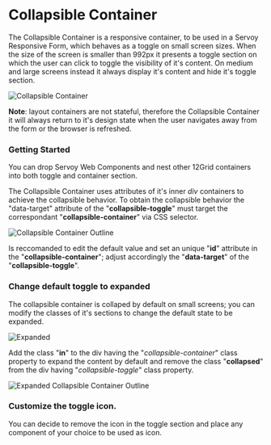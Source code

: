 # Collapsible Container

The Collapsible Container is a responsive container, to be used in a Servoy Responsive Form, which behaves as a toggle on small screen sizes. When the size of the screen is smaller than 992px it presents a toggle section on which the user can click to toggle the visibility of it's content. On medium and large screens instead it always display it's content and hide it's toggle section.

![Collapsible Container](https://content.screencast.com/users/paronne/folders/Jing/media/dac324f1-368c-4487-8f53-d5e00018cdce/2017-10-13\_1737.png)

**Note**: layout containers are not stateful, therefore the Collapsible Container it will always return to it's design state when the user navigates away from the form or the browser is refreshed.

### Getting Started

You can drop Servoy Web Components and nest other 12Grid containers into both toggle and container section.

The Collapsible Container uses attributes of it's inner _div_ containers to achieve the collapsible behavior. To obtain the collapsible behavior the "data-target" attribute of the "**collapsible-toggle**" must target the correspondant "**collapsible-container**" via CSS selector.

![Collapsible Container Outline](../../../../extensions/layout/12grid/images/2017-10-13\_1754.png)

Is reccomanded to edit the default value and set an unique "**id**" attribute in the "**collapsible-container**"; adjust accordingly the "**data-target**" of the "**collapsible-toggle**".

### Change default toggle to expanded

The collapsible container is collaped by default on small screens; you can modify the classes of it's sections to change the default state to be expanded.

![Expanded](../../../../extensions/layout/12grid/images/2017-10-13\_1802.png)

Add the class "**in**" to the div having the "_collapsible-container_" class property to expand the content by default and remove the class "**collapsed**" from the div having "_collapsible-toggle_" class property.

![Expanded Collapsible Container Outline](../../../../extensions/layout/12grid/images/2017-10-13\_1801.png)

### Customize the toggle icon.

You can decide to remove the icon in the toggle section and place any component of your choice to be used as icon.

